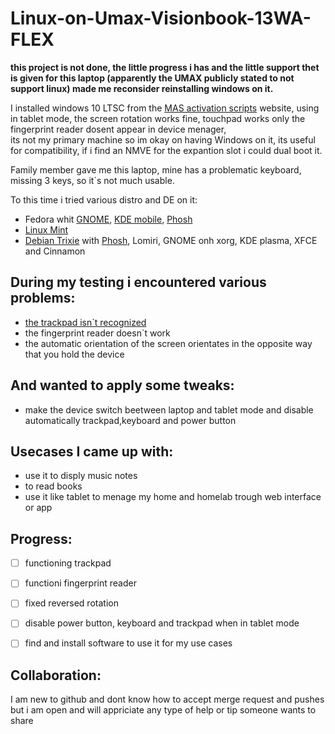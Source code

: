 # Linux-on-Umax-Visionbook-13WA-FLEX
__this project is not done, the little progress i has and the little support thet is given for this laptop (apparently the UMAX  publicly stated to not support linux) made me reconsider reinstalling windows on it.__

I installed windows 10 LTSC from the [MAS activation scripts](https://massgrave.dev/) website, using in tablet mode, the screen rotation works fine, touchpad works only the fingerprint reader dosent appear in device menager,  
its not my primary machine so im okay on having Windows on it, its useful for compatibility, if i find an NMVE for the expantion slot i could dual boot it.

Family member gave me this laptop, mine has a problematic keyboard, missing 3 keys, so it`s not much usable.

To this time i tried various distro and DE on it:
- Fedora whit [GNOME](https://fedoraproject.org/workstation/), [KDE mobile](https://fedoraproject.org/workstation/), [Phosh](https://puri.sm/posts/phosh-overview/)
- [Linux Mint](https://www.linuxmint.com/)
- [Debian Trixie](https://www.debian.org/) with [Phosh](https://puri.sm/posts/phosh-overview/), Lomiri, GNOME onh xorg, KDE plasma, XFCE and Cinnamon


## During my testing i encountered various problems:

- [the trackpad isn`t recognized](trackpad-documentation.md)
- the fingerprint reader doesn`t work
- the automatic orientation of the screen orientates in the opposite way that you hold the device

## And wanted to apply some tweaks:

- make the device switch beetween laptop and tablet mode and disable automatically trackpad,keyboard and power button

## Usecases I came up with:

- use it to disply music notes
- to read books
- use it like tablet to menage my home and homelab trough web interface or app

## Progress:

- [ ] functioning trackpad
- [ ] functioni fingerprint reader
- [ ] fixed reversed rotation
- [ ] disable power button, keyboard and trackpad when in tablet mode
- [ ] find and install software to use it for my use cases 


## Collaboration:

I am new to github and dont know how to accept merge request and pushes but i am open and will appriciate any type of help or tip someone wants to share
